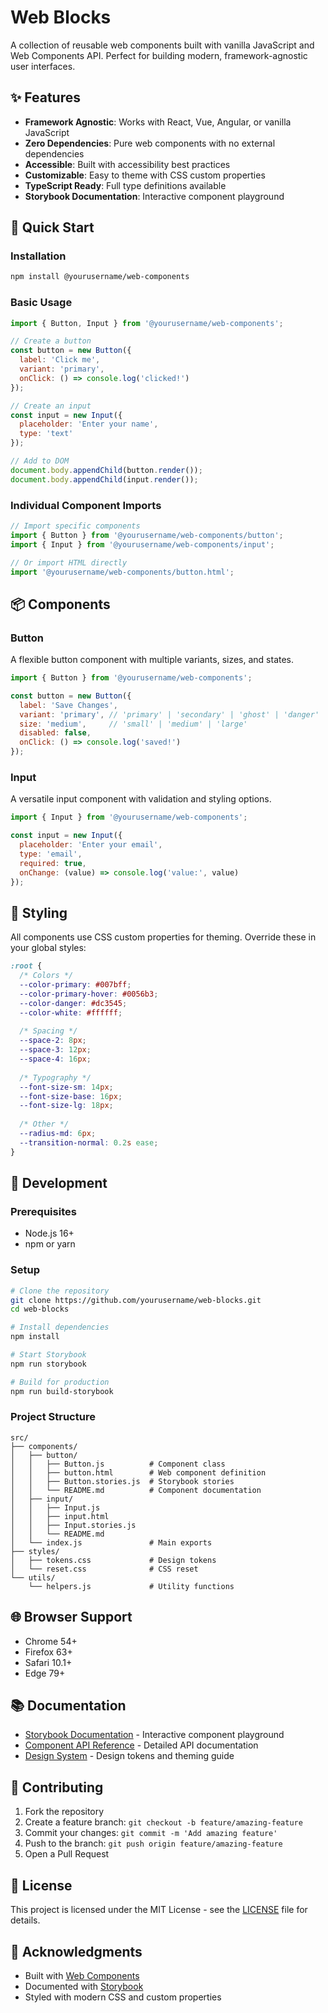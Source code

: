 # Web Blocks

A collection of reusable web components built with vanilla JavaScript and Web Components API. Perfect for building modern, framework-agnostic user interfaces.

## ✨ Features

- **Framework Agnostic**: Works with React, Vue, Angular, or vanilla JavaScript
- **Zero Dependencies**: Pure web components with no external dependencies
- **Accessible**: Built with accessibility best practices
- **Customizable**: Easy to theme with CSS custom properties
- **TypeScript Ready**: Full type definitions available
- **Storybook Documentation**: Interactive component playground

## 🚀 Quick Start

### Installation

```bash
npm install @yourusername/web-components
```

### Basic Usage

```javascript
import { Button, Input } from '@yourusername/web-components';

// Create a button
const button = new Button({
  label: 'Click me',
  variant: 'primary',
  onClick: () => console.log('clicked!')
});

// Create an input
const input = new Input({
  placeholder: 'Enter your name',
  type: 'text'
});

// Add to DOM
document.body.appendChild(button.render());
document.body.appendChild(input.render());
```

### Individual Component Imports

```javascript
// Import specific components
import { Button } from '@yourusername/web-components/button';
import { Input } from '@yourusername/web-components/input';

// Or import HTML directly
import '@yourusername/web-components/button.html';
```

## 📦 Components

### Button
A flexible button component with multiple variants, sizes, and states.

```javascript
import { Button } from '@yourusername/web-components';

const button = new Button({
  label: 'Save Changes',
  variant: 'primary', // 'primary' | 'secondary' | 'ghost' | 'danger'
  size: 'medium',     // 'small' | 'medium' | 'large'
  disabled: false,
  onClick: () => console.log('saved!')
});
```

### Input
A versatile input component with validation and styling options.

```javascript
import { Input } from '@yourusername/web-components';

const input = new Input({
  placeholder: 'Enter your email',
  type: 'email',
  required: true,
  onChange: (value) => console.log('value:', value)
});
```

## 🎨 Styling

All components use CSS custom properties for theming. Override these in your global styles:

```css
:root {
  /* Colors */
  --color-primary: #007bff;
  --color-primary-hover: #0056b3;
  --color-danger: #dc3545;
  --color-white: #ffffff;
  
  /* Spacing */
  --space-2: 8px;
  --space-3: 12px;
  --space-4: 16px;
  
  /* Typography */
  --font-size-sm: 14px;
  --font-size-base: 16px;
  --font-size-lg: 18px;
  
  /* Other */
  --radius-md: 6px;
  --transition-normal: 0.2s ease;
}
```

## 🔧 Development

### Prerequisites
- Node.js 16+
- npm or yarn

### Setup
```bash
# Clone the repository
git clone https://github.com/yourusername/web-blocks.git
cd web-blocks

# Install dependencies
npm install

# Start Storybook
npm run storybook

# Build for production
npm run build-storybook
```

### Project Structure
```
src/
├── components/
│   ├── button/
│   │   ├── Button.js          # Component class
│   │   ├── button.html        # Web component definition
│   │   ├── Button.stories.js  # Storybook stories
│   │   └── README.md          # Component documentation
│   ├── input/
│   │   ├── Input.js
│   │   ├── input.html
│   │   ├── Input.stories.js
│   │   └── README.md
│   └── index.js               # Main exports
├── styles/
│   ├── tokens.css             # Design tokens
│   └── reset.css              # CSS reset
└── utils/
    └── helpers.js             # Utility functions
```

## 🌐 Browser Support

- Chrome 54+
- Firefox 63+
- Safari 10.1+
- Edge 79+

## 📚 Documentation

- [Storybook Documentation](https://yourusername.github.io/web-blocks) - Interactive component playground
- [Component API Reference](./src/components/) - Detailed API documentation
- [Design System](./src/styles/) - Design tokens and theming guide

## 🤝 Contributing

1. Fork the repository
2. Create a feature branch: `git checkout -b feature/amazing-feature`
3. Commit your changes: `git commit -m 'Add amazing feature'`
4. Push to the branch: `git push origin feature/amazing-feature`
5. Open a Pull Request

## 📄 License

This project is licensed under the MIT License - see the [LICENSE](LICENSE) file for details.

## 🙏 Acknowledgments

- Built with [Web Components](https://developer.mozilla.org/en-US/docs/Web/Web_Components)
- Documented with [Storybook](https://storybook.js.org/)
- Styled with modern CSS and custom properties